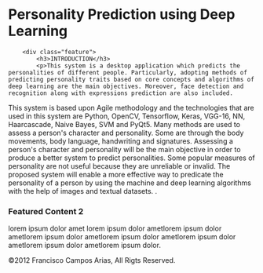 # Personality Prediction using Deep Learning
<body>
	
	
		<div class="feature">
			<h3>INTRODUCTION</h3>
			<p>This system is a desktop application which predicts the personalities of different people. Particularly, adopting methods of predicting personality traits based on core concepts and algorithms of deep learning are the main objectives. Moreover, face detection and recognition along with expressions prediction are also included.
This system is based upon Agile methodology and the technologies that are used in this system are Python, OpenCV, Tensorflow, Keras, VGG-16, NN, Haarcascade, Naive Bayes, SVM and PyQt5. Many methods are used to assess a person's character and personality. Some are through the body movements, body language, handwriting and signatures. Assessing a person's character and personality will be the main objective in order to produce a better system to predict personalities. Some popular measures of personality are not useful because they are unreliable or invalid. 
The proposed system will enable a more effective way to predicate the personality of a person by using the machine and deep learning algorithms with the help of images and textual datasets.
.</p>
			<!-- LOREM IPSUM is universally used. Lorem ipsum is dummy text, it does't really mean anything. Its used to fill space or for mockups. -->
		</div>
		<div class="feature">
			<h3>Featured Content 2</h3>
			<p>lorem ipsum dolor amet lorem ipsum dolor ametlorem ipsum dolor ametlorem ipsum dolor ametlorem ipsum dolor ametlorem ipsum dolor ametlorem ipsum dolor ametlorem ipsum dolor.</p>
		</div>
	<footer>
		&copy;2012 Francisco Campos Arias, All Rigts Reserved.
	</footer>
	<!-- END FOOTER | the footer element is also new to HTML5 -->
	</div>
</body>
</html>
